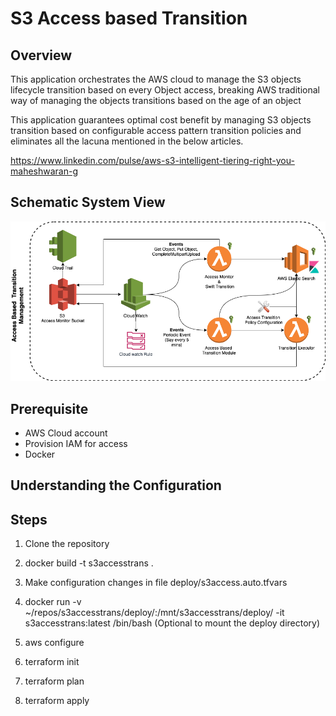 # S3 Access based Transition

## Overview
This application orchestrates the AWS cloud to manage the S3 objects lifecycle transition based on every Object access, 
breaking AWS traditional way of managing the objects transitions based on the age of an object

This application guarantees optimal cost benefit by managing S3 objects transition based on configurable access pattern transition policies and 
eliminates all the lacuna mentioned in the below articles.

https://www.linkedin.com/pulse/aws-s3-intelligent-tiering-right-you-maheshwaran-g

## Schematic System View
![alt text](https://github.com/cloudaffair/s3accesstrans/blob/master/misc/s3accesstrans_schematic_view.png)

## Prerequisite 

* AWS Cloud account
* Provision IAM for access
* Docker 

## Understanding the Configuration


## Steps
1. Clone the repository
2. docker build -t s3accesstrans .
3. Make configuration changes in file deploy/s3access.auto.tfvars

4. docker run -v ~/repos/s3accesstrans/deploy/:/mnt/s3accesstrans/deploy/ -it s3accesstrans:latest /bin/bash (Optional to mount the deploy directory)

5. aws configure
6. terraform init
7. terraform plan
8. terraform apply